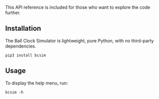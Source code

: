 This API reference is included for those who want to explore the code further.

## Installation

The Ball Clock Simulator is lightweight, pure Python, with no third-party dependencies.

```text
pip3 install bcsim  
```

## Usage

To display the help menu, run:

```text
bcsim -h
```
